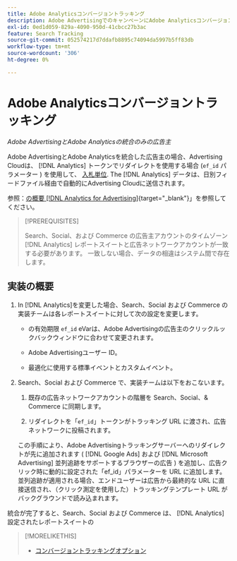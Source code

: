 ```yaml
---
title: Adobe Analyticsコンバージョントラッキング
description: Adobe AdvertisingでのキャンペーンにAdobe Analyticsコンバージョントラッキングを使用する方法について説明します。
exl-id: 0ed1d059-829a-4090-950d-41cbcc27b3ac
feature: Search Tracking
source-git-commit: 052574217d7ddafb8895c74094da5997b5ff83db
workflow-type: tm+mt
source-wordcount: '306'
ht-degree: 0%

---
```


# Adobe Analyticsコンバージョントラッキング

*Adobe AdvertisingとAdobe Analyticsの統合のみの広告主*

Adobe AdvertisingとAdobe Analyticsを統合した広告主の場合、Advertising Cloudは、 [!DNL Analytics] トークンでリダイレクトを使用する場合 (`ef_id` パラメーター ) を使用して、 [入札単位](/help/search-social-commerce/glossary.md#a-b). The [!DNL Analytics] データは、日別フィードファイル経由で自動的にAdvertising Cloudに送信されます。

参照：[の概要 [!DNL Analytics for Advertising]](https://experienceleague.adobe.com/docs/advertising-cloud/dsp/integrations/analytics/overview.html){target="_blank"}」を参照してください。

>[!PREREQUISITES]
>
> Search、Social、および Commerce の広告主アカウントのタイムゾーン [!DNL Analytics] レポートスイートと広告ネットワークアカウントが一致する必要があります。 一致しない場合、データの相違はシステム間で存在します。

## 実装の概要

1. In [!DNL Analytics]を変更した場合、Search、Social および Commerce の実装チームは各レポートスイートに対して次の設定を変更します。

   * の有効期限 `ef_id` eVarは、Adobe Advertisingの広告主のクリックルックバックウィンドウに合わせて変更されます。

   * Adobe Advertisingユーザー ID。

   * 最適化に使用する標準イベントとカスタムイベント。

1. Search、Social および Commerce で、実装チームは以下をおこないます。

   1. 既存の広告ネットワークアカウントの階層を Search、Social、&amp; Commerce に同期します。

   1. リダイレクトを「`ef_id`」トークンがトラッキング URL に渡され、広告ネットワークに投稿されます。

   この手順により、Adobe Advertisingトラッキングサーバーへのリダイレクトが先に追加されます ( [!DNL Google Ads] および [!DNL Microsoft Advertising] 並列追跡をサポートするブラウザーの広告 ) を追加し、広告クリック時に動的に設定された「ef_id」パラメーターを URL に追加します。 並列追跡が適用される場合、エンドユーザーは広告から最終的な URL に直接送信され、（クリック測定を使用した）トラッキングテンプレート URL がバックグラウンドで読み込まれます。

統合が完了すると、Search、Social および Commerce は、 [!DNL Analytics] 設定されたレポートスイートの

>[!MORELIKETHIS]
>
>* [コンバージョントラッキングオプション](conversion-tracking-about.md)
